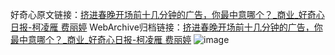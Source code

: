好奇心原文链接：[挤进春晚开场前十几分钟的广告，你最中意哪个？_商业_好奇心日报-柯凌雁 费丽婷](https://www.qdaily.com/articles/6632.html)
WebArchive归档链接：[挤进春晚开场前十几分钟的广告，你最中意哪个？_商业_好奇心日报-柯凌雁 费丽婷](http://web.archive.org/web/20190623171349/https://www.qdaily.com/articles/6632.html)
![image](http://ww3.sinaimg.cn/large/007d5XDply1g3wb3jit90j30u0aanhdu)